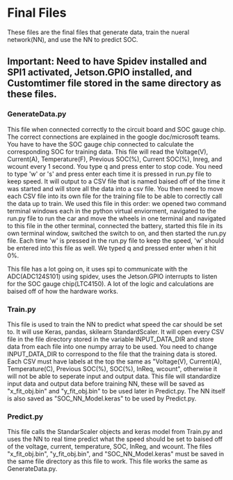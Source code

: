 # Final Files
These files are the final files that generate data, train the nueral network(NN), and use the NN to predict SOC.

## Important: Need to have Spidev installed and SPI1 activated, Jetson.GPIO installed, and Customtimer file stored in the same directory as these files.

### GenerateData.py
This file when connected correctly to the circuit board and SOC gauge chip. The correct connections are explained in the google doc/microsoft teams. You have to have the SOC gauge chip connected to calculate the corresponding SOC for training data. This file will read the Voltage(V), Current(A), Temperature(F), Previous SOC(%), Current SOC(%), Inreg, and wcount every 1 second. You type q and press enter to stop code. You need to type 'w' or 's' and press enter each time it is pressed in run.py file to keep speed. It will output to a CSV file that is named baised off of the time it was started and will store all the data into a csv file. You then need to move each CSV file into its own file for the training file to be able to correctly call the data up to train. We used this file in this order: we opened two command terminal windows each in the python virtual enviorment, navigated to the run.py file to run the car and move the wheels in one terminal and navigated to this file in the other terminal, connected the battery, started this file in its own terminal window, switched the switch to on, and then started the run.py file. Each time 'w' is pressed in the run.py file to keep the speed, 'w' should be entered into this file as well. We typed q and pressed enter when it hit 0%.

This file has a lot going on, it uses spi to communicate with the ADC(ADC124S101) using spidev, uses the Jetson.GPIO interrupts to listen for the SOC gauge chip(LTC4150). A lot of the logic and calculations are baised off of how the hardware works.

### Train.py
This file is used to train the NN to predict what speed the car should be set to. It will use Keras, pandas, skilearn StandardScaler. It will open every CSV file in the file directory stored in the variable INPUT_DATA_DIR and store data from each file into one numpy array to be used. You need to change INPUT_DATA_DIR to correspond to the file that the training data is stored. Each CSV must have labels at the top the same as "Voltage(V), Current(A), Temperature(C), Previous SOC(%), SOC(%), InReq, wcount", otherwise it will not be able to seperate input and output data. This file will standardize input data and output data before training NN, these will be saved as "x_fit_obj.bin" and "y_fit_obj.bin" to be used later in Predict.py. The NN itself is also saved as "SOC_NN_Model.keras" to be used by Predict.py.

### Predict.py
This file calls the StandarScaler objects and keras model from Train.py and uses the NN to real time predict what the speed should be set to baised off of the voltage, current, temperature, SOC, InReg, and wcount. The files "x_fit_obj.bin", "y_fit_obj.bin", and "SOC_NN_Model.keras" must be saved in the same file directory as this file to work. This file works the same as GenerateData.py.
